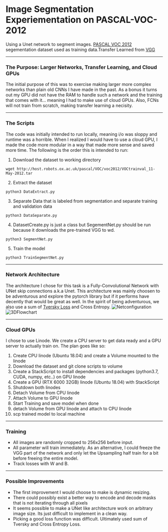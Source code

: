 # Image Segmentation Experiementation on PASCAL-VOC-2012
Using a Unet network to segment images.  [PASCAL VOC 2012](http://host.robots.ox.ac.uk/pascal/VOC/voc2012/) segementation dataset used as training data.Transfer Learned from [VGG](https://arxiv.org/abs/1409.1556)
____
### The Purpose: Larger Networks, Transfer Learning, and Cloud GPUs
The initial purpose of this was to exercise making larger more complex networks than plain old CNNs I have made in the past. As a bonus it turns out my GPU did not have the RAM to handle such a network and the training that comes with it... meaning I had to make use of cloud GPUs. Also, FCNs will not train from scratch, making transfer learning a necisity.
___
### The Scripts
The code was initially intended to run locally, meaning i/o was sloppy and runtime was a horrible. When I realized I would have to use a cloud GPU, I made the code more modular in a way that made more sense and saved more time. The following is the order this is intended to run:

1. Download the dataset to working directory
 ```
 wget http://host.robots.ox.ac.uk/pascal/VOC/voc2012/VOCtrainval_11-May-2012.tar
 ```
 2. Extract the dataset
 ```
 python3 DataExtract.py
 ````
 3. Separate Data that is labeled from segmentation and separate training and validation data
 ```
 python3 DataSeparate.py
 ```
 4. DatasetCreate.py is just a class but SegementNet.py should be run because it downloads the pre-trained VGG to wd.
 ```
 python3 SegmentNet.py
 ```
 5. Train the model
 ```
 python3 TrainSegmentNet.py
 ```
 ___
 ### Network Architecture
 The architecture I chose for this task is a Fully-Convolutional Network with UNet skip connections a.k.a Unet. This architecture was mainly choosen to be adventurous and explore the pytorch library but if it performs have decently that would be great as well. In the spirit of being adventurous, we also use a sum of [Tversky Loss](https://github.com/kevinzakka/pytorch-goodies/blob/master/losses.py) and Cross Entropy.
 ![Netconfiguration](SegmentNet-Congif.png)
 ![3DFlowchart](3DSegmentNet.png)
 ___
 ### Cloud GPUs
 I chose to use Linode. We create a CPU server to get data ready and a GPU server to actually train on. The plan goes like so:
 1. Create CPU linode (Ubuntu 18.04) and create a Volume mounted to the linode
 2. Download the dataset and git clone scripts to volume
 3. Create a StackScript to install dependencies and packages (python3.7, CUDA, numpy, etc..) on GPU linode
 4. Create a GPU (RTX 6000 32GB) linode (Ubuntu 18.04) with StackScript
 6. Shutdown both linodes
 7. Detach Volume from CPU linode
 8. Attach Volume to GPU linode
 9. Start Training and save model when done
 10. detach Volume from GPU linode and attach to CPU linode
 11. scp trained model to local machine
 ___
 ### Training
 * All images are randomly cropped to 256x256 before input.
 * All parameter will train immediately. As an alternative, I could freeze the VGG part of the network and only let the Upsampling half train for a bit before freeing the entire model.
 * Track losses with W and B.
 ___
 ### Possible Improvements
 * The first improvement I would choose to make is dynamic resizing.
 * There could possibly exist a better way to encode and decode masks that is not iterating through all pixels
 * It seems possible to make a UNet like architecture work on arbitrary image size. Its just difficult to implement in a clean way.
 * Picking a good loss function was difficult. Ultimately used sum of Tversky and Cross Entropy Loss.
 
